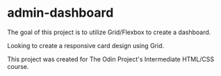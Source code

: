 # admin-dashboard

The goal of this project is to utilize Grid/Flexbox to create a dashboard.

Looking to create a responsive card design using Grid.

This project was created for The Odin Project's Intermediate HTML/CSS course.